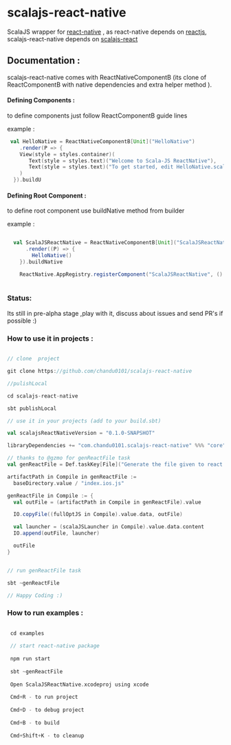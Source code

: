 # scalajs-react-native

ScalaJS wrapper for [react-native](https://facebook.github.io/react-native/) , as react-native depends on [reactjs](http://facebook.github.io/react/), scalajs-react-native depends on [scalajs-react](https://github.com/japgolly/scalajs-react)


## Documentation : 

scalajs-react-native comes with ReactNativeComponentB (its clone of  ReactComponentB with native dependencies and extra helper method ).

#### Defining Components :

to define components just follow ReactComponentB guide lines

example : 

```scala
 val HelloNative = ReactNativeComponentB[Unit]("HelloNative")
    .render(P => {
    View(style = styles.container)(
       Text(style = styles.text)("Welcome to Scala-JS ReactNative"),
       Text(style = styles.text)("To get started, edit HelloNative.scala ")
    )
  }).buildU

```

#### Defining Root Component : 

to define root component use buildNative method from builder

example : 

```scala

  val ScalaJSReactNative = ReactNativeComponentB[Unit]("ScalaJSReactNative")
      .render((P) => {
        HelloNative()
    }).buildNative

    ReactNative.AppRegistry.registerComponent("ScalaJSReactNative", () => ScalaJSReactNative)
    
```

### Status:
Its still in pre-alpha stage ,play with it, discuss about issues and send PR's if possible :)


### How to use it in projects :

```scala

// clone  project

git clone https://github.com/chandu0101/scalajs-react-native

//pulishLocal

cd scalajs-react-native

sbt publishLocal

// use it in your projects (add to your build.sbt)

val scalajsReactNativeVersion = "0.1.0-SNAPSHOT"

libraryDependencies += "com.chandu0101.scalajs-react-native" %%% "core" % scalajsReactNativeVersion

// thanks to @gzmo for genReactFile task 
val genReactFile = Def.taskKey[File]("Generate the file given to react native")

artifactPath in Compile in genReactFile :=
  baseDirectory.value / "index.ios.js"

genReactFile in Compile := {
  val outFile = (artifactPath in Compile in genReactFile).value

  IO.copyFile((fullOptJS in Compile).value.data, outFile)

  val launcher = (scalaJSLauncher in Compile).value.data.content
  IO.append(outFile, launcher)

  outFile
}


// run genReactFile task 

sbt ~genReactFile

// Happy Coding :) 

```

### How to run examples : 

```scala

 cd examples
 
 // start react-native package
 
 npm run start 
 
 sbt ~genReactFile
 
 Open ScalaJSReactNative.xcodeproj using xcode
 
 Cmd+R - to run project
 
 Cmd+D - to debug project
 
 Cmd+B - to build
 
 Cmd+Shift+K - to cleanup

```
